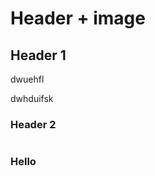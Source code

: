 # Header + image

## Header 1

dwuehfl

dwhduifsk

### Header 2

<figure><img src="https://images.unsplash.com/photo-1672589643613-efa5e8992ce3?crop=entropy&#x26;cs=tinysrgb&#x26;fm=jpg&#x26;ixid=MnwxOTcwMjR8MHwxfHJhbmRvbXx8fHx8fHx8fDE2NzUxNzEwMzg&#x26;ixlib=rb-4.0.3&#x26;q=80" alt=""><figcaption></figcaption></figure>

### Hello
